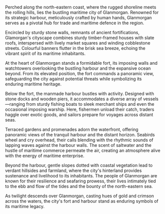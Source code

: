 Perched along the north-eastern coast, where the rugged shoreline meets the rolling hills, lies the bustling maritime city of Glanmorgan. Renowned for its strategic harbour, meticulously crafted by human hands, Glanmorgan serves as a pivotal hub for trade and maritime defence in the region.

Encircled by sturdy stone walls, remnants of ancient fortifications, Glamorgan's cityscape combines sturdy timber-framed houses with slate roofs, interspersed with lively market squares and winding cobblestone streets. Colourful banners flutter in the brisk sea breeze, echoing the vibrant spirit of its maritime inhabitants.

At the heart of Glanmorgan stands a formidable fort, its imposing walls and watchtowers overlooking the bustling harbour and the expansive ocean beyond. From its elevated position, the fort commands a panoramic view, safeguarding the city against potential threats while symbolizing its enduring maritime heritage.

Below the fort, the manmade harbour bustles with activity. Designed with stone docks and wooden piers, it accommodates a diverse array of vessels—ranging from sturdy fishing boats to sleek merchant ships and even the occasional imposing warship. Here, fishermen unload their catch, traders haggle over exotic goods, and sailors prepare for voyages across distant seas.

Terraced gardens and promenades adorn the waterfront, offering panoramic views of the tranquil harbour and the distant horizon. Seabirds wheel and cry overhead, their calls blending with the rhythmic sounds of lapping waves against the harbour walls. The scent of saltwater and the hustle of maritime commerce permeate the air, creating an atmosphere alive with the energy of maritime enterprise.

Beyond the harbour, gentle slopes dotted with coastal vegetation lead to verdant hillsides and farmland, where the city's hinterland provides sustenance and livelihood to its inhabitants. The people of Glanmorgan are known for their resilience and seafaring prowess, their lives intimately tied to the ebb and flow of the tides and the bounty of the north-eastern sea.

As twilight descends over Glanmorgan, casting hues of gold and crimson across the waters, the city's fort and harbour stand as enduring symbols of its maritime legacy.